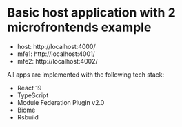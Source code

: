 # Basic host application with 2 microfrontends example

- host: http://localhost:4000/
- mfe1: http://localhost:4001/
- mfe2: http://localhost:4002/

All apps are implemented with the following tech stack:

- React 19
- TypeScript
- Module Federation Plugin v2.0
- Biome
- Rsbuild
